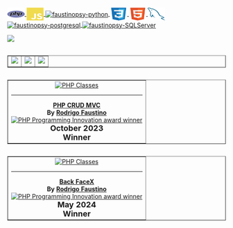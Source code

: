 
<div align="center">
  <a href="https://github.com/faustinopsy">
 
    
</div>
<div style="display: inline_block"><br>
   <img align="center" alt="faustinopsy-php" height="30" width="40" src="https://raw.githubusercontent.com/devicons/devicon/master/icons/php/php-original.svg" title="PHP">
  <img align="center" alt="faustinopsy-Js" height="30" width="40" src="https://raw.githubusercontent.com/devicons/devicon/master/icons/javascript/javascript-plain.svg" title="JAVASCRIPT">
   <img align="center" alt="faustinopsy-python" height="30" width="40"  src="https://cdn.jsdelivr.net/gh/devicons/devicon/icons/python/python-original.svg" title="python">
   <img align="center" alt="faustinopsy-CSS" height="30" width="40" src="https://raw.githubusercontent.com/devicons/devicon/master/icons/css3/css3-original.svg" title="CSS">
  <img align="center" alt="faustinopsy-HTML" height="30" width="40" src="https://raw.githubusercontent.com/devicons/devicon/master/icons/html5/html5-original.svg" title="HTML">
  <img align="center" alt="faustinopsy-mysql" height="30" width="40" src="https://raw.githubusercontent.com/devicons/devicon/master/icons/mysql/mysql-original.svg" title="MySQL">
  <img align="center" alt="faustinopsy-postgresql" height="30" width="40" src="https://cdn.jsdelivr.net/gh/devicons/devicon/icons/postgresql/postgresql-original.svg" title="postgresql">
  <img align="center" alt="faustinopsy-SQLServer" height="30" width="40"  src="https://cdn.jsdelivr.net/gh/devicons/devicon/icons/microsoftsqlserver/microsoftsqlserver-plain-wordmark.svg" title="SQLServer">
 
</div>
  
 ![](https://komarev.com/ghpvc/?username=faustinopsy&style=flat-square)
<div> 
  <table class="framed light" border="" align="right">
  <tbody><tr>
  <td><a href="https://www.youtube.com/faustinopsy" target="_blank"><img src="https://img.shields.io/badge/YouTube-FF0000?style=for-the-badge&logo=youtube&logoColor=white" target="_blank"></a></td>
  <td><a href="https://www.linkedin.com/in/faustinopsy" target="_blank"><img src="https://img.shields.io/badge/-LinkedIn-%230077B5?style=for-the-badge&logo=linkedin&logoColor=white" target="_blank"></a> </td>
    <td><a href="https://faustinopsy.medium.com" target="_blank"><img src="https://img.shields.io/badge/-medium-%230077B5?style=for-the-badge&logo=-medium&logoColor=white" target="_blank"></a> </td>
</tr>
</tbody></table>
<table class="framed light" border="" align="left">
<tbody><tr>
<td align="center"><a href="https://www.phpclasses.org/" title="PHP Classes" alt="PHP Classes"><img src="https://files.phpclasses.org/graphics/phpclasses/logo-small-phpclasses.svg" width="75" height="24" loading="lazy" alt="PHP Classes" style="vertical-align: top"></a><br>
<hr>
<b><a href="https://www.phpclasses.org/package/13018-PHP-Develop-applications-that-provide-CRUD-interfaces.html">PHP CRUD MVC</a><br>
By <a href="https://www.phpclasses.org/browse/author/1569912.html">Rodrigo Faustino</a></b><br>
<a href="https://www.phpclasses.org/award/innovation/"><img src="https://www.phpclasses.org/award/innovation/winner.png" width="89" height="89" alt="PHP Programming Innovation award winner" title="PHP Programming Innovation award winner" border="0"></a><br><b><span style="font-size: large">October 2023<br>
Winner</span></b></td>
</tr>
</tbody></table>
<table class="framed light" border="" align="left">
<tbody><tr>
<td align="center"><a href="https://www.phpclasses.org/" title="PHP Classes" alt="PHP Classes"><img src="https://files.phpclasses.org/graphics/phpclasses/logo-small-phpclasses.svg" width="75" height="24" loading="lazy" alt="PHP Classes" style="vertical-align: top"></a><br>
<hr>
<b><a href="[https://www.phpclasses.org/package/13018-PHP-Develop-applications-that-provide-CRUD-interfaces.html](https://www.phpclasses.org/package/13102-PHP-Recognize-students-using-their-face-pictures.html)">Back FaceX</a><br>
By <a href="https://www.phpclasses.org/browse/author/1569912.html">Rodrigo Faustino</a></b><br>
<a href="https://www.phpclasses.org/award/innovation/"><img src="https://www.phpclasses.org/award/innovation/winner.png" width="89" height="89" alt="PHP Programming Innovation award winner" title="PHP Programming Innovation award winner" border="0"></a><br><b><span style="font-size: large">May 2024<br>
Winner</span></b></td>
</tr>
</tbody></table>
 
</div>


